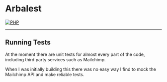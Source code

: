 # Arbalest

[![PHP](https://github.com/SebKay/arbalest/actions/workflows/php.yml/badge.svg)](https://github.com/SebKay/arbalest/actions/workflows/php.yml)

---

## Running Tests

At the moment there are unit tests for almost every part of the code, including third party services such as Mailchimp.

When I was initially building this there was no easy way I find to mock the Mailchimp API and make reliable tests.
